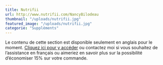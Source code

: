 ```yaml
---
title: Nutrifii
url: http://www.nutrifii.com/NancyBilodeau
thumbnail: "/uploads/nutrifii.jpg"
featured_image: "/uploads/nutrifii.jpg"
categorie: "Suppléments"
---
```


Le contenu de cette section est disponible seulement en anglais pour le moment. [Cliquez ici pour y accéder](http://www.nutrifii.com/NancyBilodeau) ou contactez moi si vous souhaitez de l’assistance en français ou aimeriez en savoir plus sur la possibilité d’économiser 15% sur votre commande.

